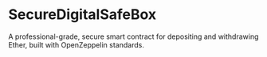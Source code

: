 # SecureDigitalSafeBox
A professional-grade, secure smart contract for depositing and withdrawing Ether, built with OpenZeppelin standards.
